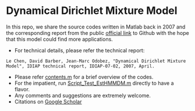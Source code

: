 # Dynamical Dirichlet Mixture Model

In this repo, we share the source codes written in Matlab back in 2007 and the corresponding report from the public [official link](https://infoscience.epfl.ch/record/146114/files/) to Github with the
hope that this model could find more applications.

* For technical details, please refer the technical report:
```
Le Chen, David Barber, Jean-Marc Odobez, "Dynamical Dirichlet Mixture Model", IDIAP technical report, IDIAP-07-02, 2007, April.
```
* Please refer [contents.m](./source_codes/contents.m) for a brief overview of the codes.
* For the impatient, run [Script_Test_EstHMMDM.m](./source_codes/Script_Test_EstHMMDM.m) directly to have a flavor.
* Any comments and suggestions are extremely welcome.
* Citations on [Google Scholar](https://scholar.google.com/scholar?oi=bibs&hl=en&cites=13445517119047258916&as_sdt=100)

